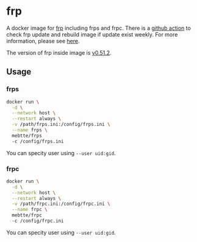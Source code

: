 # frp

A docker image for [frp](https://github.com/fatedier/frp) including frps and frpc. There is a [github action](https://github.com/mebtte/docker/actions/workflows/frp.yaml) to check frp update and rebuild image if update exist weekly. For more information, please see [here](https://github.com/mebtte/docker).

The version of frp inside image is [v0.51.2](https://github.com/fatedier/frp/releases/tag/v0.51.2).

## Usage

### frps

```sh
docker run \
  -d \
  --network host \
  --restart always \
  -v /path/frps.ini:/config/frps.ini \
  --name frps \
  mebtte/frps
  -c /config/frps.ini
```

You can specity user using `--user uid:gid`.

### frpc

```sh
docker run \
  -d \
  --network host \
  --restart always \
  -v /path/frpc.ini:/config/frpc.ini \
  --name frpc \
  mebtte/frpc
  -c /config/frpc.ini
```

You can specity user using `--user uid:gid`.

